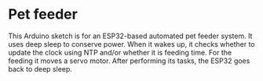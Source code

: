 # Pet feeder

This Arduino sketch is for an ESP32-based automated pet feeder system. It uses deep sleep to 
conserve power. When it wakes up, it checks whether to update the clock using NTP and/or whether
it is feeding time. For the feeding it moves a servo motor. After performing its tasks, the ESP32 
goes back to deep sleep.
